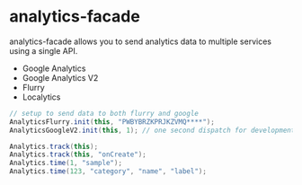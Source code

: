 # analytics-facade

analytics-facade allows you to send analytics data to multiple services using a single API.

* Google Analytics
* Google Analytics V2
* Flurry
* Localytics

```java
// setup to send data to both flurry and google
AnalyticsFlurry.init(this, "PWBYBRZKPRJKZVMQ****");
AnalyticsGoogleV2.init(this, 1); // one second dispatch for development

Analytics.track(this);
Analytics.track(this, "onCreate");
Analytics.time(1, "sample");
Analytics.time(123, "category", "name", "label");		
```

